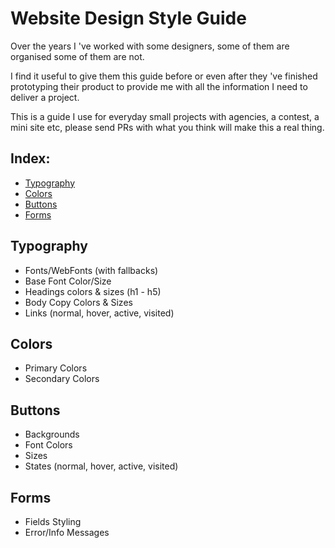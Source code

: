 # Website Design Style Guide

Over the years I 've worked with some designers, some of them are organised some of them are not. 

I find it useful to give them this guide before or even after they 've finished prototyping their product to provide me with all the information I need to deliver a project.

This is a guide I use for everyday small projects with agencies, a contest, a mini site etc,  please send PRs with what you think will make this a real thing.

## Index:
* [Typography](#Typography)
* [Colors](#Colors)
* [Buttons](#Buttons)
* [Forms](#Forms)

## Typography
* Fonts/WebFonts (with fallbacks)
* Base Font Color/Size
* Headings colors & sizes (h1 - h5)
* Body Copy Colors & Sizes
* Links (normal, hover, active, visited)

## Colors
* Primary Colors
* Secondary Colors

## Buttons
* Backgrounds
* Font Colors
* Sizes
* States (normal, hover, active, visited)

## Forms
* Fields Styling
* Error/Info Messages


